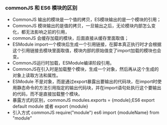 ### commonJS 和 ES6 模块的区别
- CommonJS 输出的模块是一个值的拷贝，ES模块输出的是一个模块的引用；
- CommonJS 模块输出的是值的拷贝，一旦输出之后，无论模块内部怎么变化，都无法影响之前的引用，
- commonJS 会缓存加载的模块，后面直接从缓存里面取值；
- ESModule import一个模块后生成一个引用链接，在脚本真正执行时才会根据这个引用链接去模块里面取值，模块内部的原始值变了import加载的模块也会变。
- CommonJS运行时加载，ESModule编译阶段引用。
- CommonJS在引入时是加载整个模块，生成一个对象，然后再从这个生成的对象上读取方法和属性。
- ESModule 不是对象，而是通过export暴露出要输出的代码块，在import时使用静态命令的方法引用指定的输出代码块，并在import语句处执行这个要输出的代码，而不是直接加载整个模块。
- 暴露方式的区别，commonJS modules.exports = {module};ES6 export default module 或者 export {module} 
- 引入方式 commonJS require("module") es6 import {moduleName} from "module"